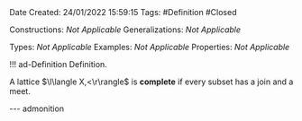 <br />
<br />

Date Created: 24/01/2022 15:59:15
Tags: #Definition #Closed 

Constructions: _Not Applicable_
Generalizations: _Not Applicable_

Types: _Not Applicable_
Examples: _Not Applicable_ 
Properties: _Not Applicable_

!!! ad-Definition Definition.

A lattice $\l\langle X,<\r\rangle$ is **complete** if every subset has a join and a meet.

--- admonition
